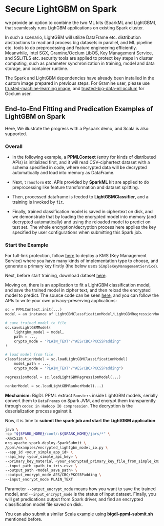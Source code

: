 # Secure LightGBM on Spark


we provide an option to combine the two ML kits (SparkML and LightGBM), that seamlessly runs LighGBM applications on existing Spark cluster.


In such a scenario, LightGBM will utilize DataFrame etc. distribution abstractions to read and process big datasets in parallel, and ML pipeline etc. tools to do preprocessing and feature engineering efficiently. Meanwhile, Intel SGX, Gramine/Occlum LibOS, Key Management Service, and SSL/TLS etc. security tools are applied to protect key steps in cluster computing, such as parameter synchronization in training, model and data storage, and container runtime.


The Spark and LightGBM dependencies have already been installed in the custom image prepared in previous steps. For Gramine user, please use [trusted-machine-learning image](https://github.com/intel-analytics/BigDL/tree/main/ppml/trusted-machine-learning#gramine-machine-learning-toolkit), and [trusted-big-data-ml occlum](https://github.com/intel-analytics/BigDL/tree/main/ppml/trusted-big-data-ml/scala/docker-occlum#trusted-big-data-ml-with-occlum) for Occlum user.


## End-to-End Fitting and Predication Examples of LightGBM on Spark


Here, We illustrate the progress with a Pyspark demo, and Scala is also supported. 

### Overall


- In the following example, a **PPMLContext** (entry for kinds of distributed APIs) is initialized first, and it will read CSV-ciphertext dataset with a schema specified in code, where encrypted data will be decrypted automatically and load into memory as DataFrame.


- Next, `transform` etc. APIs provided by **SparkML** kit are applied to do preprocessing like feature transformation and dataset splitting.


- Then, processed dataframe is feeded to **LightGBMClassifier**, and a training is invoked by `fit`.


- Finally, trained classification model is saved in ciphertext on disk, and we demonstrate that by loading the encrypted model into memory (and decrypted automatically) and using the reloaded model to predict on test set. The whole encryption/decryption process here applies the key specified by user configurations when submitting this Spark job.


### Start the Example


For full-link protection, follow [here](https://github.com/intel-analytics/BigDL/tree/main/ppml#41-create-ppmlcontext) to deploy a KMS (Key Management Service) where you have many kinds of implementation type to choose, and generate a primary key firstly (the below uses `SimpleKeyManagementService`).


Next, before start training, download dataset [here](https://github.com/intel-analytics/BigDL/tree/main/scala/dllib/src/main/scala/com/intel/analytics/bigdl/dllib/example/nnframes/lightGBM#uci-irisdata).


Moving on, there is an application to fit a LightGBM classification model, and save the trained model in cipher text, and then reload the encrypted model to predict. The source code can be seen [here](https://github.com/intel-analytics/BigDL/blob/main/python/ppml/example/lightgbm/encrypted_lightgbm_model_io.py), and you can follow the APIs to write your own privacy-preserving applications:


```python
sc = PPMLContext.init(...)
model = an instance of LightGBMClassficationModel/LightGBMRegressionModel/LightGBMRankerModel

# save trained model to file
sc.saveLightGBMModel(
    lightgbm_model = model,
    path = ...,
    crypto_mode = "PLAIN_TEXT"/"AES/CBC/PKCS5Padding"
)

# load model from file
classficationModel = sc.loadLightGBMClassificationModel(
    model_path = ...,
    crypto_mode = "PLAIN_TEXT"/"AES/CBC/PKCS5Padding")

regressionModel = sc.loadLightGBMRegressionModel(...)

rankerModel = sc.loadLightGBMRankerModel(...)
```


**Mechanism:** BigDL PPML extract `Boosters` inside LightGBM models, serially convert them to `DataFrames` on Spark JVM, and encrypt them transparently through `codec in Hadoop IO compression`. The decryption is the deserialization process against it.


Now, it is time to **submit the spark job and start the LightGBM application**:


```bash
java \
-cp "${SPARK_HOME}/conf/:${SPARK_HOME}/jars/*" \
-Xmx512m \
org.apache.spark.deploy.SparkSubmit \
/ppml/examples/encrypted_lightgbm_model_io.py \
--app_id <your_simple_app_id> \
--api_key <your_simple_api_key> \
--primary_key_material <your_encrypted_primary_key_file_from_simple_kms> \
--input_path <path_to_iris.csv> \
--output_path <model_save_path> \
--output_encrypt_mode AES/CBC/PKCS5Padding \
--input_encrypt_mode PLAIN_TEXT
```


Parameter `--output_encrypt_mode` means how you want to save the trained model, and `--input_encrypt_mode` is the status of input dataset. Finally, you will get predications output from Spark driver, and find an encrypted classification model file saved on disk.


You can also submit a similar [Scala example](https://github.com/intel-analytics/BigDL/blob/main/scala/ppml/src/main/scala/com/intel/analytics/bigdl/ppml/examples/EncryptedLightGBMModelIO.scala) using **bigdl-ppml-submit.sh** mentioned before.
